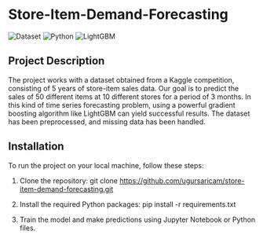 # Store-Item-Demand-Forecasting
![Dataset](https://img.shields.io/badge/dataset-Kaggle-blue.svg) 
![Python](https://img.shields.io/badge/python-3.9%2B-blue.svg) 
![LightGBM](https://img.shields.io/badge/LightGBM-3.3.5-blue.svg)

## Project Description

The project works with a dataset obtained from a Kaggle competition, consisting of 5 years of store-item sales data. Our goal is to predict the sales of 50 different items at 10 different stores for a period of 3 months. In this kind of time series forecasting problem, using a powerful gradient boosting algorithm like LightGBM can yield successful results.
The dataset has been preprocessed, and missing data has been handled.

## Installation

To run the project on your local machine, follow these steps:

1. Clone the repository:
git clone https://github.com/ugursaricam/store-item-demand-forecasting.git

2. Install the required Python packages:
pip install -r requirements.txt

3. Train the model and make predictions using Jupyter Notebook or Python files.
